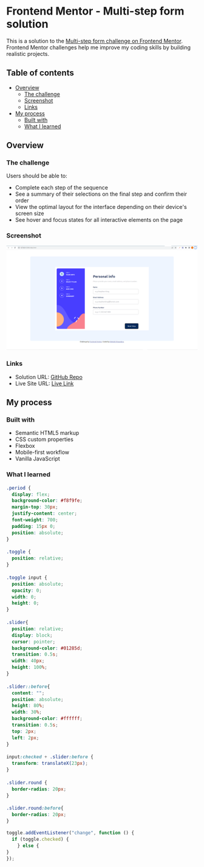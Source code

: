 # Frontend Mentor - Multi-step form solution

This is a solution to the [Multi-step form challenge on Frontend Mentor](https://www.frontendmentor.io/challenges/multistep-form-YVAnSdqQBJ). Frontend Mentor challenges help me improve my coding skills by building realistic projects. 

## Table of contents

- [Overview](#overview)
  - [The challenge](#the-challenge)
  - [Screenshot](#screenshot)
  - [Links](#links)
- [My process](#my-process)
  - [Built with](#built-with)
  - [What I learned](#what-i-learned)


## Overview

### The challenge

Users should be able to:

- Complete each step of the sequence
- See a summary of their selections on the final step and confirm their order
- View the optimal layout for the interface depending on their device's screen size
- See hover and focus states for all interactive elements on the page


### Screenshot

![](/assets/images/multi-step-form-screenshot.png)

### Links

- Solution URL: [GitHub Repo](https://github.com/oluwadara5000/multi-step-form)
- Live Site URL: [Live Link](https://four-step-form.netlify.app/)

## My process

### Built with

- Semantic HTML5 markup
- CSS custom properties
- Flexbox
- Mobile-first workflow
- Vanilla JavaScript


### What I learned

```css
.period {
  display: flex;
  background-color: #f8f9fe;
  margin-top: 30px;
  justify-content: center;
  font-weight: 700;
  padding: 15px 0;
  position: absolute;
}

.toggle {
  position: relative;
}

.toggle input {
  position: absolute;
  opacity: 0;
  width: 0;
  height: 0;
}

.slider{
  position: relative;
  display: block;
  cursor: pointer;
  background-color: #01285d;
  transition: 0.5s;
  width: 40px;
  height: 100%;
}

.slider::before{
  content: "";
  position: absolute;
  height: 80%;
  width: 30%;
  background-color: #ffffff;
  transition: 0.5s;
  top: 2px;
  left: 2px;
}

input:checked + .slider:before {
  transform: translateX(23px);
}

.slider.round {
  border-radius: 20px;
}

.slider.round:before{
  border-radius: 20px;
}
```
```js
toggle.addEventListener("change", function () {
  if (toggle.checked) {
    } else {
}
});

```
